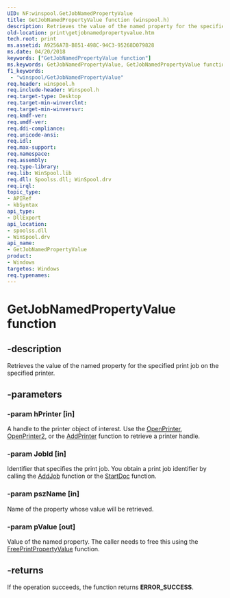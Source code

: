 ```yaml
---
UID: NF:winspool.GetJobNamedPropertyValue
title: GetJobNamedPropertyValue function (winspool.h)
description: Retrieves the value of the named property for the specified print job on the specified printer.
old-location: print\getjobnamedpropertyvalue.htm
tech.root: print
ms.assetid: A9256A7B-B851-498C-94C3-95268D079828
ms.date: 04/20/2018
keywords: ["GetJobNamedPropertyValue function"]
ms.keywords: GetJobNamedPropertyValue, GetJobNamedPropertyValue function [Print Devices], print.getjobnamedpropertyvalue, winspool/GetJobNamedPropertyValue
f1_keywords:
 - "winspool/GetJobNamedPropertyValue"
req.header: winspool.h
req.include-header: Winspool.h
req.target-type: Desktop
req.target-min-winverclnt: 
req.target-min-winversvr: 
req.kmdf-ver: 
req.umdf-ver: 
req.ddi-compliance: 
req.unicode-ansi: 
req.idl: 
req.max-support: 
req.namespace: 
req.assembly: 
req.type-library: 
req.lib: WinSpool.lib
req.dll: Spoolss.dll; WinSpool.drv
req.irql: 
topic_type:
- APIRef
- kbSyntax
api_type:
- DllExport
api_location:
- spoolss.dll
- WinSpool.drv
api_name:
- GetJobNamedPropertyValue
product:
- Windows
targetos: Windows
req.typenames: 
---
```


# GetJobNamedPropertyValue function


## -description


Retrieves the value of the named property for the specified print job on the specified printer.  



## -parameters




### -param hPrinter [in]

A handle to the printer object of interest. Use the <a href="https://docs.microsoft.com/windows-hardware/drivers/print/openprinter">OpenPrinter</a>, <a href="https://docs.microsoft.com/windows/desktop/printdocs/openprinter2">OpenPrinter2</a>, or the <a href="https://docs.microsoft.com/windows/desktop/printdocs/addprinter">AddPrinter</a> function to retrieve a printer handle. 



### -param JobId [in]

Identifier that specifies the print job. You obtain a print job identifier by calling the <a href="https://docs.microsoft.com/windows/desktop/printdocs/addjob">AddJob</a> function or the <a href="https://docs.microsoft.com/windows-hardware/drivers/ddi/printoem/nf-printoem-oemstartdoc">StartDoc</a> function. 



### -param pszName [in]

Name of the property whose value will be retrieved.  



### -param pValue [out]

Value of the named property. The caller needs to free this using the <a href="https://docs.microsoft.com/windows-hardware/drivers/ddi/winspool/nf-winspool-freeprintpropertyvalue">FreePrintPropertyValue</a> function. 



## -returns



If the operation succeeds, the function returns <b>ERROR_SUCCESS</b>.  




